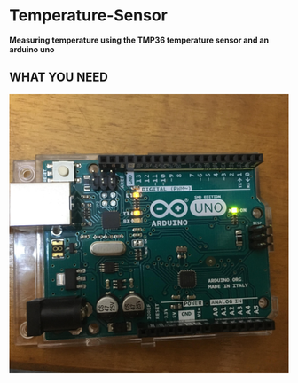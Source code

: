 # Temperature-Sensor
**Measuring temperature using the  TMP36 temperature sensor and an arduino uno**

## WHAT YOU NEED
<p><img src ="arduino uno.jpg" title="Arduino uno" /> </p>
